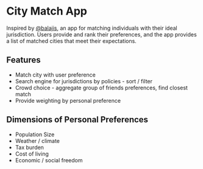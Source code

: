 # City Match App

Inspired by [@balajis](https://twitter.com/balajis), an app for matching individuals with their ideal jurisdiction. Users provide and rank their preferences, and the app provides a list of matched cities that meet their expectations.

## Features
* Match city with user preference
* Search engine for jurisdictions by policies - sort / filter
* Crowd choice - aggregate group of friends preferences, find closest match
* Provide weighting by personal preference

## Dimensions of Personal Preferences
* Population Size
* Weather / climate
* Tax burden
* Cost of living
* Economic / social freedom